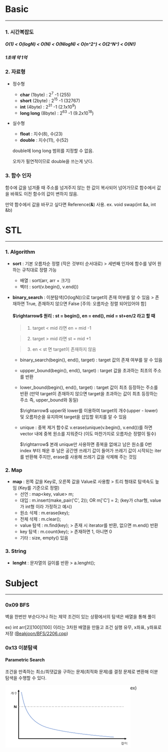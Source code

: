 # Basic
----
### 1. 시간복잡도
#####  O(1) < O(logN) < O(N) < O(NlogN) < O(n^2^) < O(2^N^) < O(N!)
#####  1초에 약 1억

### 2. 자료형
* 정수형
  * **char**        (1byte) : 2<sup>7</sup> -1  (255)
  * **short**       (2byte) : 2<sup>15</sup> -1 (32767)
  * **int**         (4byte) : 2<sup>31</sup> -1 (2.1x10<sup>9</sup>)
  * **long long**   (8byte) : 2<sup>63</sup> -1 (9.2x10<sup>18</sup>)

* 실수형
  * **float**  : 지수(8), 수(23)
  * **double** : 지수(11), 수(52)
 
  double에 long long 범위를 지정할 수 없음.
 
  오차가 필연적이므로 double을 쓰는게 낫다.

### 3. 함수 인자
함수에 값을 넘겨줄 때 주소를 넘겨주지 않는 한 값이 복사되어 넘어가므로 함수에서 값을 바꿔도 이전 함수의 값이 변하지 않음.

만약 함수에서 값을 바꾸고 싶다면 Reference(**&**) 사용.
 ex. void swap(int &a, int &b)

# STL
----
### 1. Algorithm
  * **sort** : 기본 오름차순 정렬 (작은 것부터 순서대로) > 세번째 인자에 함수를 넣어 원하는 규칙대로 정렬 가능
    * 배열 : sort(arr, arr + 크기)
    * 벡터 : sort(v.begin(), v.end())
   
  * **binary_search** : 이분탐색(O(logN))으로 target의 존재 여부를 알 수 있음 > 존재하면 True, 존재하지 않으면 False  [주의: 오름차순 정렬 되어있어야 함]
    
    #### $\rightarrow\$ 원리 : st = begin(), en = end(), mid = st+en/2 라고 할 때
    
      > 1. target < mid 라면 en = mid -1
    
      > 2. target > mid 라면 st = mid +1
    
      > 3. en < st 면 target이 존재하지 않음
    
    * binary_search(begin(), end(), target) : target 값의 존재 여부를 알 수 있음
    * uppper_bound(begin(), end(), target) : target 값을 초과하는 최초의 주소를 반환
    * lower_bound(begin(), end(), target) : target 값이 최초 등장하는 주소를 반환 (만약 target이 존재하지 않으면 target을 초과하는 값이 최초 등장하는 주소 즉, upper_bound와 동일)
      
      $\rightarrow\$ upper와 lower를 이용하여 target의 개수(upper - lower) 및 오름차순을 유지하며 target을 삽입할 위치를 알 수 있음

    * unique : 중복 제거 함수로 v.erase(unique(v.begin(), v.end())를 하면 vector 내에 중복 원소를 지워준다 (이도 마찬가지로 오름차순 정렬이 필수)

      $\rightarrow\$ 본래 unique만 사용하면 중복을 없애고 남은 원소를 0번 index 부터 채운 후 남은 공간엔 쓰레기 값이 들어가 쓰레기 값이 시작되는 iter를 반환해 주지만, erase를 사용해 쓰레기 값을 삭제해 주는 것임
    
### 2. Map
  * **map** : 왼쪽 값을 Key로, 오른쪽 값을 Value로 사용함 > 트리 형태로 탐색속도 높임 (Key를 기준으로 정렬)
    * 선언 : map<key, value> m;
    * 대입 : m.insert(make_pair('C', 2)); OR m['C'] = 2; (key가 char형, value가 int형 이라 가정하고 예시)
    * 원소 삭제 : m.erase(key);
    * 전체 삭제 : m.clear();
    * value 탐색 : m.find(key); > 존재 시 iterator를 반환, 없으면 m.end() 반환
    * key 탐색 : m.count(key); > 존재하면 1, 아니면 0
    * 기타 : size, empty() 있음
   
### 3. String
  * **lenght** : 문자열의 길이를 반환 > a.lenght();


# Subject
----
### 0x09 BFS
벽을 한번만 부순다거나 하는 제약 조건이 있는 상황에서의 탐색은 배열을 통해 풀이

ex) int arr[2][100][100] 이라는 3차원 배열을 만들고 조건 실행 유무, x좌표, y좌표로 저장 ([Beakjoon/BFS/2206.cpp](https://github.com/cho-hm02123/Algorithm_Study/blob/main/Beakjoon/BFS/2206.cpp))

### 0x13 이분탐색
#### Parametric Search
조건을 만족하는 최소/최댓값을 구하는 문제(최적화 문제)를 결정 문제로 변환해 이분 탐색을 수행할 수 있다.

ex) <img align="left" width="400" height="200" src="./img/parametic_graph.PNG">
